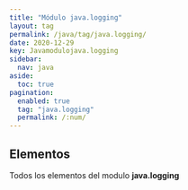 ```yaml
---
title: "Módulo java.logging"
layout: tag
permalink: /java/tag/java.logging/
date: 2020-12-29
key: Javamodulojava.logging
sidebar: 
  nav: java
aside: 
  toc: true
pagination: 
  enabled: true
  tag: "java.logging"
  permalink: /:num/
---
```


<h2>Elementos</h2>
Todos los elementos del modulo <strong>java.logging</strong>
